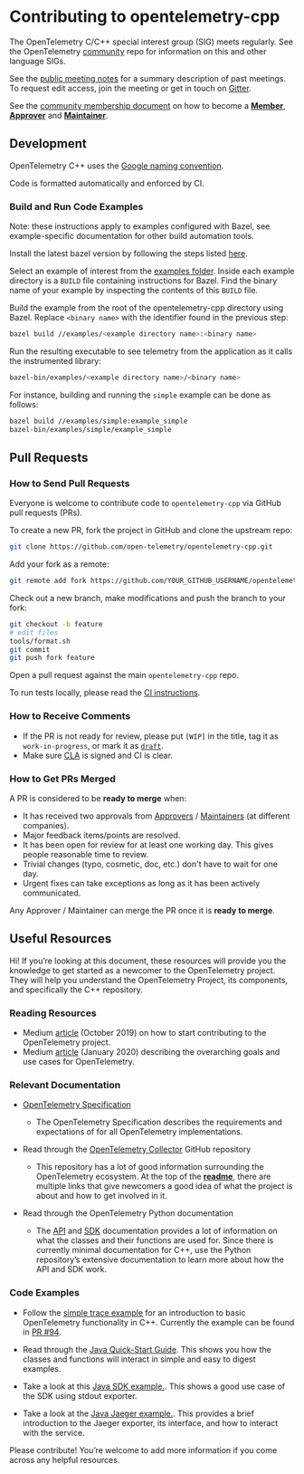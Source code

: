 # Contributing to opentelemetry-cpp

The OpenTelemetry C/C++ special interest group (SIG) meets regularly. See the
OpenTelemetry [community](https://github.com/open-telemetry/community#cc-sdk)
repo for information on this and other language SIGs.

See the [public meeting notes](https://docs.google.com/document/d/1i1E4-_y4uJ083lCutKGDhkpi3n4_e774SBLi9hPLocw/edit)
for a summary description of past meetings. To request edit access, join the
meeting or get in touch on [Gitter](https://gitter.im/open-telemetry/opentelemetry-cpp).

See the [community membership document](https://github.com/open-telemetry/community/blob/master/community-membership.md)
on how to become a [**Member**](https://github.com/open-telemetry/community/blob/master/community-membership.md#member),
[**Approver**](https://github.com/open-telemetry/community/blob/master/community-membership.md#approver)
and [**Maintainer**](https://github.com/open-telemetry/community/blob/master/community-membership.md#maintainer).

## Development

OpenTelemetry C++ uses the [Google naming
convention](https://google.github.io/styleguide/cppguide.html#Naming).

Code is formatted automatically and enforced by CI.

### Build and Run Code Examples

Note: these instructions apply to examples configured with Bazel, see example-specific documentation for other build automation tools.

Install the latest bazel version by following the steps listed [here](https://docs.bazel.build/versions/master/install.html).

Select an example of interest from the [examples folder](https://github.com/open-telemetry/opentelemetry-cpp/tree/master/examples).  Inside each example directory is a `BUILD` file containing instructions for Bazel.  Find the binary name of your example by inspecting the contents of this `BUILD` file.

Build the example from the root of the opentelemetry-cpp directory using Bazel.  Replace  `<binary name>` with the identifier found in the previous step:

```sh
bazel build //examples/<example directory name>:<binary name>
```

Run the resulting executable to see telemetry from the application as it calls the instrumented library: </li>

```sh
bazel-bin/examples/<example directory name>/<binary name>
```

For instance, building and running the `simple` example can be done as follows:

```sh
bazel build //examples/simple:example_simple
bazel-bin/examples/simple/example_simple
```

## Pull Requests

### How to Send Pull Requests

Everyone is welcome to contribute code to `opentelemetry-cpp` via GitHub pull
requests (PRs).

To create a new PR, fork the project in GitHub and clone the upstream repo:

```sh
git clone https://github.com/open-telemetry/opentelemetry-cpp.git
```

Add your fork as a remote:

```sh
git remote add fork https://github.com/YOUR_GITHUB_USERNAME/opentelemetry-cpp.git
```

Check out a new branch, make modifications and push the branch to your fork:

```sh
git checkout -b feature
# edit files
tools/format.sh
git commit
git push fork feature
```

Open a pull request against the main `opentelemetry-cpp` repo.

To run tests locally, please read the [CI instructions](ci/README.md).

### How to Receive Comments

* If the PR is not ready for review, please put `[WIP]` in the title, tag it
  as `work-in-progress`, or mark it as [`draft`](https://github.blog/2019-02-14-introducing-draft-pull-requests/).
* Make sure [CLA](https://identity.linuxfoundation.org/projects/cncf) is signed and CI is clear.

### How to Get PRs Merged

A PR is considered to be **ready to merge** when:

* It has received two approvals from [Approvers](https://github.com/open-telemetry/community/blob/master/community-membership.md#approver)
  / [Maintainers](https://github.com/open-telemetry/community/blob/master/community-membership.md#maintainer)
  (at different companies).
* Major feedback items/points are resolved.
* It has been open for review for at least one working day. This gives people
  reasonable time to review.
* Trivial changes (typo, cosmetic, doc, etc.) don't have to wait for one day.
* Urgent fixes can take exceptions as long as it has been actively communicated.

Any Approver / Maintainer can merge the PR once it is **ready to merge**.

## Useful Resources

Hi! If you’re looking at this document, these resources will provide you the knowledge to get started as a newcomer to the OpenTelemetry project. They will help you understand the OpenTelemetry Project, its components, and specifically the C++ repository.

### Reading Resources

* Medium [article](https://medium.com/opentelemetry/how-to-start-contributing-to-opentelemetry-b23991ad91f4) (October 2019) on how to start contributing to the OpenTelemetry project.
* Medium [article](https://medium.com/opentelemetry/opentelemetry-beyond-getting-started-5ac43cd0fe26) (January 2020) describing the overarching goals and use cases for OpenTelemetry.

### Relevant Documentation

* [OpenTelemetry Specification](https://github.com/open-telemetry/opentelemetry-specification)
  * The OpenTelemetry Specification describes the requirements and expectations of for all OpenTelemetry implementations.

* Read through the [OpenTelemetry Collector](https://github.com/open-telemetry/opentelemetry-collector) GitHub repository
  * This repository has a lot of good information surrounding the OpenTelemetry ecosystem. At the top of the **[readme](https://github.com/open-telemetry/opentelemetry-collector/blob/master/README.md)**, there are multiple links that give newcomers a good idea of what the project is about and how to get involved in it.
* Read through the OpenTelemetry Python documentation
  * The [API](https://opentelemetry-python.readthedocs.io/en/stable/api/api.html) and [SDK](https://opentelemetry-python.readthedocs.io/en/stable/sdk/sdk.html) documentation provides a lot of information on what the classes and their functions are used for. Since there is currently minimal documentation for C++, use the Python repository’s extensive documentation to learn more about how the API and SDK work.

### Code Examples

* Follow the [simple trace example](https://github.com/open-telemetry/opentelemetry-cpp/pull/92) for an introduction to basic OpenTelemetry functionality in C++.  Currently the example can be found in [PR #94](https://github.com/open-telemetry/opentelemetry-cpp/pull/94).

* Read through the [Java Quick-Start Guide](https://github.com/open-telemetry/opentelemetry-java/blob/master/QUICKSTART.md). This shows you how the classes and functions will interact in simple and easy to digest examples.
* Take a look at this [Java SDK example.](https://github.com/open-telemetry/opentelemetry-java/tree/master/examples/sdk-usage). This shows a good use case of the SDK using stdout exporter.
* Take a look at the [Java Jaeger example.](https://github.com/open-telemetry/opentelemetry-java/tree/master/examples/jaeger). This provides a brief introduction to the Jaeger exporter, its interface, and how to interact with the service.

Please contribute! You’re welcome to add more information if you come across any helpful resources.
